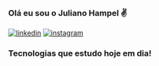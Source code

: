 ### Olá eu sou o Juliano Hampel ✌️

[![linkedin](https://img.shields.io/badge/LinkedIn-0077B5?style=for-the-badge&logo=linkedin&logoColor=white)](https://www.linkedin.com/in/juliano-hampel-a03917168)
[![instagram](https://img.shields.io/badge/Instagram-E4405F?style=for-the-badge&logo=instagram&logoColor=white)](https://www.instagram.com/julianohampel/)

<!--![Hampel GitHub stats](https://github-readme-stats.vercel.app/api?username=julianohampel&show_icons=true&theme=dracula) -->

### Tecnologias que estudo hoje em dia!
